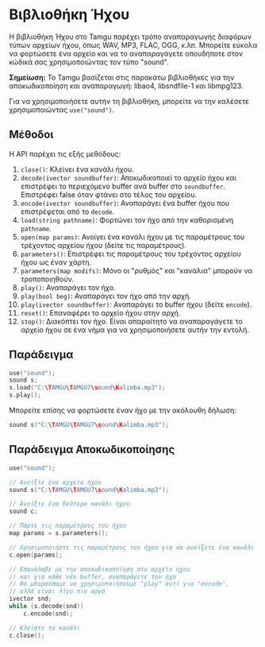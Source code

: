 # Βιβλιοθήκη Ήχου

Η βιβλιοθήκη Ήχου στο Tamgu παρέχει τρόπο αναπαραγωγής διαφόρων τύπων αρχείων ήχου, όπως WAV, MP3, FLAC, OGG, κ.λπ. Μπορείτε εύκολα να φορτώσετε ένα αρχείο και να το αναπαραγάγετε οπουδήποτε στον κώδικά σας χρησιμοποιώντας τον τύπο "sound".

**Σημείωση:** Το Tamgu βασίζεται στις παρακάτω βιβλιοθήκες για την αποκωδικοποίηση και αναπαραγωγή: libao4, libsndfile-1 και libmpg123.

Για να χρησιμοποιήσετε αυτήν τη βιβλιοθήκη, μπορείτε να την καλέσετε χρησιμοποιώντας `use("sound")`.

## Μέθοδοι

Η API παρέχει τις εξής μεθόδους:

1. `close()`: Κλείνει ένα κανάλι ήχου.
2. `decode(ivector soundbuffer)`: Αποκωδικοποιεί το αρχείο ήχου και επιστρέφει το περιεχόμενο buffer ανά buffer στο `soundbuffer`. Επιστρέφει false όταν φτάνει στο τέλος του αρχείου.
3. `encode(ivector soundbuffer)`: Αναπαράγει ένα buffer ήχου που επιστρέφεται από το `decode`.
4. `load(string pathname)`: Φορτώνει τον ήχο από την καθορισμένη `pathname`.
5. `open(map params)`: Ανοίγει ένα κανάλι ήχου με τις παραμέτρους του τρέχοντος αρχείου ήχου (δείτε τις παραμέτρους).
6. `parameters()`: Επιστρέφει τις παραμέτρους του τρέχοντος αρχείου ήχου ως έναν χάρτη.
7. `parameters(map modifs)`: Μόνο οι "ρυθμός" και "κανάλια" μπορούν να τροποποιηθούν.
8. `play()`: Αναπαράγει τον ήχο.
9. `play(bool beg)`: Αναπαράγει τον ήχο από την αρχή.
10. `play(ivector soundbuffer)`: Αναπαράγει το buffer ήχου (δείτε `encode`).
11. `reset()`: Επαναφέρει το αρχείο ήχου στην αρχή.
12. `stop()`: Διακόπτει τον ήχο. Είναι απαραίτητο να αναπαραγάγετε το αρχείο ήχου σε ένα νήμα για να χρησιμοποιήσετε αυτήν την εντολή.

## Παράδειγμα

```cpp
use("sound");
sound s;
s.load("C:\TAMGU\TAMGU7\sound\Kalimba.mp3");
s.play();
```

Μπορείτε επίσης να φορτώσετε έναν ήχο με την ακόλουθη δήλωση:

```cpp
sound s("C:\TAMGU\TAMGU7\sound\Kalimba.mp3");
```

## Παράδειγμα Αποκωδικοποίησης

```cpp
use("sound");

// Ανοίξτε ένα αρχείο ήχου
sound s("C:\TAMGU\TAMGU7\sound\Kalimba.mp3");

// Ανοίξτε ένα δεύτερο κανάλι ήχου
sound c;

// Πάρτε τις παραμέτρους του ήχου
map params = s.parameters();

// Χρησιμοποιήστε τις παραμέτρους του ήχου για να ανοίξετε ένα κανάλι
c.open(params);

// Επανάλαβε με την αποκωδικοποίηση στο αρχείο ήχου
// και για κάθε νέο buffer, αναπαράγετε τον ήχο
// Θα μπορούσαμε να χρησιμοποιήσουμε "play" αντί για "encode",
// αλλά είναι λίγο πιο αργό
ivector snd;
while (s.decode(snd))
    c.encode(snd);

// Κλείστε το κανάλι
c.close();
```